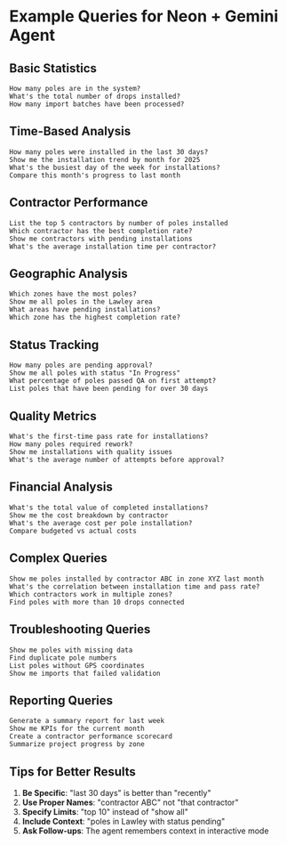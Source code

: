 # Example Queries for Neon + Gemini Agent

## Basic Statistics

```
How many poles are in the system?
What's the total number of drops installed?
How many import batches have been processed?
```

## Time-Based Analysis

```
How many poles were installed in the last 30 days?
Show me the installation trend by month for 2025
What's the busiest day of the week for installations?
Compare this month's progress to last month
```

## Contractor Performance

```
List the top 5 contractors by number of poles installed
Which contractor has the best completion rate?
Show me contractors with pending installations
What's the average installation time per contractor?
```

## Geographic Analysis

```
Which zones have the most poles?
Show me all poles in the Lawley area
What areas have pending installations?
Which zone has the highest completion rate?
```

## Status Tracking

```
How many poles are pending approval?
Show me all poles with status "In Progress"
What percentage of poles passed QA on first attempt?
List poles that have been pending for over 30 days
```

## Quality Metrics

```
What's the first-time pass rate for installations?
How many poles required rework?
Show me installations with quality issues
What's the average number of attempts before approval?
```

## Financial Analysis

```
What's the total value of completed installations?
Show me the cost breakdown by contractor
What's the average cost per pole installation?
Compare budgeted vs actual costs
```

## Complex Queries

```
Show me poles installed by contractor ABC in zone XYZ last month
What's the correlation between installation time and pass rate?
Which contractors work in multiple zones?
Find poles with more than 10 drops connected
```

## Troubleshooting Queries

```
Show me poles with missing data
Find duplicate pole numbers
List poles without GPS coordinates
Show me imports that failed validation
```

## Reporting Queries

```
Generate a summary report for last week
Show me KPIs for the current month
Create a contractor performance scorecard
Summarize project progress by zone
```

## Tips for Better Results

1. **Be Specific**: "last 30 days" is better than "recently"
2. **Use Proper Names**: "contractor ABC" not "that contractor"
3. **Specify Limits**: "top 10" instead of "show all"
4. **Include Context**: "poles in Lawley with status pending"
5. **Ask Follow-ups**: The agent remembers context in interactive mode